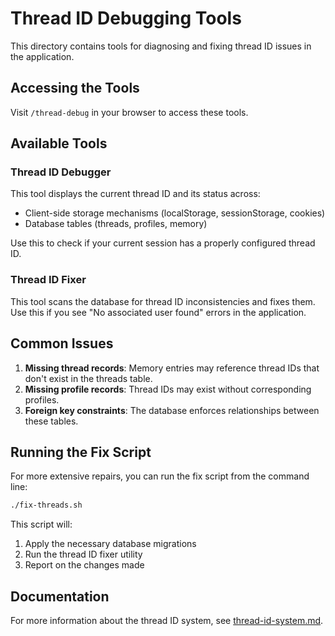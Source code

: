 # Thread ID Debugging Tools

This directory contains tools for diagnosing and fixing thread ID issues in the application.

## Accessing the Tools

Visit `/thread-debug` in your browser to access these tools.

## Available Tools

### Thread ID Debugger

This tool displays the current thread ID and its status across:

- Client-side storage mechanisms (localStorage, sessionStorage, cookies)
- Database tables (threads, profiles, memory)

Use this to check if your current session has a properly configured thread ID.

### Thread ID Fixer

This tool scans the database for thread ID inconsistencies and fixes them.
Use this if you see "No associated user found" errors in the application.

## Common Issues

1. **Missing thread records**: Memory entries may reference thread IDs that don't exist in the threads table.
2. **Missing profile records**: Thread IDs may exist without corresponding profiles.
3. **Foreign key constraints**: The database enforces relationships between these tables.

## Running the Fix Script

For more extensive repairs, you can run the fix script from the command line:

```bash
./fix-threads.sh
```

This script will:

1. Apply the necessary database migrations
2. Run the thread ID fixer utility
3. Report on the changes made

## Documentation

For more information about the thread ID system, see [thread-id-system.md](../../docs/thread-id-system.md).
